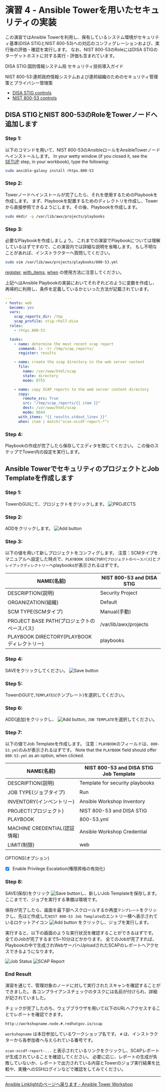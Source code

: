 # 演習 4 - Ansible Towerを用いたセキュリティの実装

この演習ではAnsible Towerを利用し、保有しているシステム環境がセキュリティ基準(DISA STIGとNIST 800-53)への対応のコンフィグレーションおよび、実行後の評価・確認を実行します。
なお、NIST 800-53のRoleにはDISA STIGのターゲットホストに対する実行・評価も含まれています。

DISA STIG:国防情報システム局 セキュリティ技術導入ガイド

NIST 800-53:連邦政府情報システムおよび連邦組織のためのセキュリティ管理策とプライバシー管理策

* [DISA STIG controls](https://galaxy.ansible.com/MindPointGroup/RHEL7-STIG/)
* [NIST 800-53 controls](https://galaxy.ansible.com/rhtps/800-53/)

## DISA STIGとNIST 800-53のRoleをTowerノードへ追加します

### Step 1:

以下のコマンドを用いて、NIST 800-53のAnsibleロールをAnsibleTowerノードへインストールします。
In your wetty window (if you closed it, see the [SETUP](../setup.md) step, in your workbook), type the following:

```bash
sudo ansible-galaxy install rhtps.800-53
```

### Step 2:

Towerノードへインストールが完了したら、それを使用するためのPlaybookを作成します。
まず、Playbookを配置するためのディレクトリを作成し、Towerから直接参照できるようにします。その後、Playbookを作成します。

```bash
sudo mkdir -p /var/lib/awx/projects/playbooks
```

### Step 3:

必要なPlaybookを作成しましょう。
これまでの演習でPlaybookについては理解しているはずですので、この演習内では詳細な説明を省略します。
もし不明なことがあれば、インストラクターへ質問してください。

```bash
sudo vim /var/lib/awx/projects/playbooks/800-53.yml
```

[register](http://docs.ansible.com/ansible/latest/playbooks_conditionals.html#register-variables), [with_items](http://docs.ansible.com/ansible/latest/playbooks_loops.html#standard-loops),  [when](http://docs.ansible.com/ansible/latest/playbooks_conditionals.html#the-when-statement) の使用方法に注意してください。

上記へはAnsible Playbookの実装においてそれぞれどのように変数を作成し、再帰的に利用し、条件を定義しているかといった方法が記載されています。

```yml
---
- hosts: web
  become: yes
  vars:
    scap_reports_dir: /tmp
    scap_profile: stig-rhel7-disa
  roles:
    - rhtps.800-53

  tasks:
    - name: determine the most recent scap report
      command: ls -tr /tmp/scap_reports/
      register: results

    - name: create the scap directory in the web server content
      file:
        name: /var/www/html/scap
        state: directory
        mode: 0755

    - name: copy SCAP reports to the web server content directory
      copy:
        remote_src: True
        src: "/tmp/scap_reports/{{ item }}"
        dest: /var/www/html/scap
        mode: 0644
      with_items: "{{ results.stdout_lines }}"
      when: item | match("scan-xccdf-report-*")
```

### Step 4:

Playbookの作成が完了したら保存してエディタを閉じてください。
この後のステップでTower内の設定を実行します。

## Ansible TowerでセキュリティのプロジェクトとJob Templateを作成します

### Step 1:

TowerのGUIにて、プロジェクトをクリックします。 ![PROJECTS](at_projects_icon.png)

### Step 2:

ADDをクリックします。 ![Add button](at_add.png)

### Step 3:

以下の値を用いて新しプロジェクトをコンフィグします。
注意：SCMタイプをマニュアルへ設定した時点で、`PLAYBOOK DIRECTORY`(`プロジェクトのベースパス`)と`プレイブックディレクトリー`へplaybooksが表示されるはずです。

NAME(名前) |NIST 800-53 and DISA STIG
-----|-------------------------
DESCRIPTION(説明)|Security Project
ORGANIZATION(組織)|Default
SCM TYPE(SCMタイプ)|Manual(手動)
PROJECT BASE PATH(プロジェクトのベースパス)|/var/lib/awx/projects
PLAYBOOK DIRECTORY(PLAYBOOKディレクトリー)|playbooks

### Step 4:

SAVEをクリックしてください。 ![Save button](at_save.png)

### Step 5:

TowerのGUIで,`TEMPLATES`(テンプレート)を選択してください。

### Step 6:

ADD(追加)をクリックし、 ![Add button](at_add.png),  `JOB TEMPLATE`を選択してください。

### Step 7:

以下の値でJob Templateを作成します。
注意：`PLAYBOOK`のフィールドは、`800-53.yml`のみが表示されるはずです。
  Note that the `PLAYBOOK` field should offer `800-53.yml` as an option, when clicked.

NAME(名前) |NIST 800-53 and DISA STIG Job Template
-----|--------------------------------------
DESCRIPTION(説明)|Template for security playbooks
JOB TYPE(ジョブタイプ)|Run
INVENTORY(インベントリー)|Ansible Workshop Inventory
PROJECT(プロジェクト)|NIST 800-53 and DISA STIG
PLAYBOOK|800-53.yml
MACHINE CREDENTIAL(認証情報)|Ansible Workshop Credential
LIMIT(制限)|web
OPTIONS(オプション)
- [x] Enable Privilege Escalation(権限昇格の有効化)

### Step 8:

SAVE(保存)をクリック ![Save button](at_save.png)し、新しいJob Templateを保存します。
ここまでで、ジョブを実行する準備は環境です。

保存が完了したら、画面を最下部へスクロールするか再度`テンプレート`をクリックし、先ほど作成した`NIST 800-53 Job Template`のエントリー横へ表示されているロケットアイコン ![Add button](at_launch_icon.png) をクリックし、ジョブを実行します。

実行すると、以下の画面のような実行状況を確認することができるはずです。
全てのJobが完了するまで5~10分ほどかかります。
全てのJobが完了すれば、Playbookの中で生成されWebサーバへUploadされたSCAPのレポートへアクセスできるようになります。

![Job Status](at_800-53_job_status.png)
![SCAP Report](at_scap_report.png)


### End Result

演習を通じて、管理対象のノードに対して実行されたスキャンを確認することができました。
各コンプライアンスチェックのタスクには名前が付けられ、詳細が記されていました。

チェックが完了したのち、ウェブブラウザを用いて以下のURLへアクセスすることでレポートを確認できます。
```bash
http://workshopname.node.#.redhatgov.io/scap
```
`workshopname` は本日参加しているワークショップ名です。
`#` は、インストラクターから各参加者へ与えられている番号です。

`scan-xccdf-report-...` と表示されているリンクをクリックし、SCAPレポートが生成されていることを確認してください。
必要に応じ、レポートの生成が失敗していないか、レポートで出力されている内容とTowerのジョブ実行結果を比較や、実機へのSSHログインなどで確認をしてみてください。

---

[Ansible Linklightのページへ戻ります - Ansible Tower Workshop](../README.ja.md)
